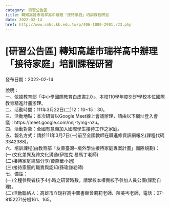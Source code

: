 ```yaml
---
category: 研習公告區
title: 轉知高雄市瑞祥高中辦理「接待家庭」培訓課程研習
date: 2022-02-14
href: http://www.smhs.kh.edu.tw/p/406-1000-2901,r23.php
---
```


# [研習公告區] 轉知高雄市瑞祥高中辦理「接待家庭」培訓課程研習

發布日期：2022-02-14

<div><div></div><div>說明：<br> 一、依據教育部「中小學國際教育白皮書2.0」、本校110學年度SIEP學校本位國際教育精進計畫辦理。<br> 二、活動時間：111年3月22日(二)12：10~15：30。<br> 三、活動地點：本次研習以Google Meet線上會議辦理，請由以下網址登入會議：https://meet.google.com/nnj-tymg-nzu。<br> 四、活動對象：全國有意願加入國際學生接待工作之家庭。<br> 五、報名方式：請於111年3月7日(一)前至全國教師在職進修資訊網報名(課程代碼3342388)。<br> 六、培訓課程(由教育部「友善臺灣─境外學生接待家庭專案計畫」團隊規劃)：<br> (一)文化差異及跨文化溝通(伊拉克 易馬丁老師)<br> (二)接待家庭經驗分享(黃燕華小姐)<br> (三)接待家庭的職責與認知(孫瑜謙老師)<br> 七、備註：<br> (一)全程參與者核予4小時之研習時數，請學校本權責核予參加人員公假(課務自理)。<br> (二)活動聯絡人：高雄市立瑞祥高中圖書館曾莉莉老師、陳美岑老師，電話：07-8152271分機161、165。</div></div>

